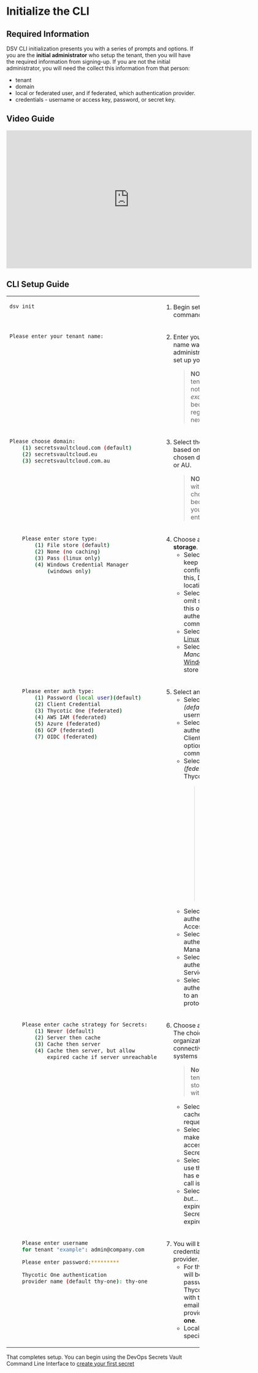 ﻿[title]: # (Initialize the CLI)
[tags]: # (DevOps Secrets Vault,DSV,)
[priority]: # (2300)

# Initialize the CLI

## Required Information

DSV CLI initialization presents you with a series of prompts and options. If you are the **initial administrator** who setup the tenant, then you will have the required information from signing-up. If you are not the initial administrator, you will need the collect this information from that person:

* tenant
* domain
* local or federated user, and if federated, which authentication provider.
* credentials - username or access key, password, or secret key.

## Video Guide

<iframe src="https://player.vimeo.com/video/490936892/" width="640" height="360" frameborder="0" title="Initialize the CLI" webkitallowfullscreen mozallowfullscreen allowfullscreen></iframe>

## CLI Setup Guide


<table>

<tr style="vertical-align:top">

<td>

```BASH
dsv init
```

</td>

<td>

1. Begin setup with the `dsv init` command. This will start a workflow.

</td>
</tr>
<tr style="vertical-align:top">

<td>

```BASH
Please enter your tenant name:
```

</td>
<td>

2. Enter your tenant name. The tenant name was provided to the initial administrator by Thycotic when you set up your account.
    >**NOTE:** You need only enter your tenant name, ie, just *example* not *example.secretsvaultcloud.com*, because the domain is set by region and that is covered in the next question:
</td>
</tr>

<tr style="vertical-align:top">
<td>

```BASH
Please choose domain:
    (1) secretsvaultcloud.com (default)
    (2) secretsvaultcloud.eu
    (3) secretsvaultcloud.com.au
```

</td>
<td>

3. Select the domain. Your domain is based on the server location that was chosen during provisioning: US, EU, or AU.
    >**NOTE:** In all of the selections with numbered choices, the first choice is marked *(default)* because that is the selection if you simply hit "enter" without entering a number.

</td>
</tr>

<tr style="vertical-align:top">
<td>

```BASH
    Please enter store type:
        (1) File store (default)
        (2) None (no caching)
        (3) Pass (linux only)
        (4) Windows Credential Manager 
            (windows only)
```



</td>
<td>

4. Choose a location for **credential storage**. 
    * Select *(1) File store (default)* to keep the credentials in a configuration file. If you select this, DSV prompts for the file location.
    * Select *(2) None (no caching)* to omit storing the credentials. With this option active, DSV requires authentication with every command.
    * Select *(3) Pass (linux only)* to use [Linux pass](https://www.passwordstore.org/) for encrypted storage.
    * Select *(4) Windows Credential Manager (windows only)* to use [Windows Credential Manager](https://support.microsoft.com/en-us/help/4026814/windows-accessing-credential-manager) to store credentials.

</td>
</tr>

<tr style="vertical-align:top">
<td>

```BASH
    Please enter auth type:
        (1) Password (local user)(default)
        (2) Client Credential
        (3) Thycotic One (federated)
        (4) AWS IAM (federated)
        (5) Azure (federated)
        (6) GCP (federated)
        (7) OIDC (federated)
```


</td>
<td>

5. Select an **authentication type**.
    * Select *(1) Password (local user) (default)* to authenticate by username and password.
    * Select *(2) Client Credential* to authenticate by Client ID and Client Secret authentication. This option supports use of DSV commands by applications.
    * Select *(3) Thycotic One (federated)* to authenticate using Thycotic's access manager.
        >NOTE: The person who signed up for DevOps Secrets Vault is the *initial administrator* and is automatically setup using Thycotic One. If this is you, then select this option.  This enables you to reset the password if it is ever lost and/or setup up 2FA if desired. It is up to the customer to then decide if all other users are local or federated through one the available providers.
    * Select *(4) AWS IAM (federated)* to authenticate as a trusted Identity Access Management Role or User.
    * Select *(5) Azure (federated)* to authenticate as a trusted Azure Managed Service Identity (MSI).
    * Select *(6) GCP (federated)* to authenticate as a trusted Google Service Account.
    * Select *(7) OIDC (federated)* to authenticate through Thycotic One to an external IDP using the OIDC protocol.

</td>
</tr>

<tr style="vertical-align:top">
<td>

```BASH
    Please enter cache strategy for Secrets:
        (1) Never (default)
        (2) Server then cache
        (3) Cache then server
        (4) Cache then server, but allow 
            expired cache if server unreachable
```

</td>
<td>

6. Choose a **cache strategy for Secrets**. The choice here depends on your organization's security, network connectivity, performance, and systems availability.
    > **Note**: *Server* refers to your DSV tenant and *cache* refers to storage on the local machine with the CLI installed.
    * Select *(1) Never (default)* to never cache Secrets. Every credential request requires an API call.
    * Select *(2) Server then cache* to make an API call every time. If not accessible, then the cached Secret is used.
    * Select *(3) Cache then server* to use the cached Secret unless it has expired, in which case an API call is made.
    * Select *(4) Cache then server, but...* If the cached Secret has expired, an API call is made for the Secret.  If the API call fails, then the expired cached Secret is used.

</td>
</tr>

<tr style="vertical-align:top">
<td>

```BASH
    Please enter username 
    for tenant "example": admin@company.com

    Please enter password:*********

    Thycotic One authentication 
    provider name (default thy-one): thy-one
```

</td>

<td>

7. You will be prompted for your credentials and authentication provider.  
    * For the initial administrator, they will be the username and password that you setup in Thycotic One during the sign-up, with the username often your email address. The authentication provider will be the default, **thy-one**.
    * Local users will not need to specify an authentication provider.

</td>
</table>

That completes setup. You can begin using the DevOps Secrets Vault Command Line Interface to [create your first secret](../secrets/index.md)
